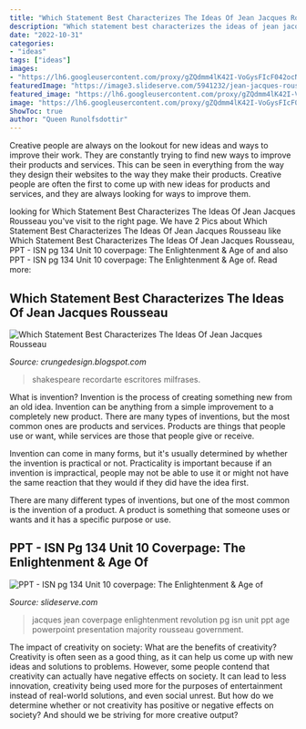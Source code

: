 ```yaml
---
title: "Which Statement Best Characterizes The Ideas Of Jean Jacques Rousseau ~ Jacques Jean Coverpage Enlightenment Revolution Pg Isn Unit Ppt Age Powerpoint Presentation Majority Rousseau Government"
description: "Which statement best characterizes the ideas of jean jacques rousseau"
date: "2022-10-31"
categories:
- "ideas"
tags: ["ideas"]
images:
- "https://lh6.googleusercontent.com/proxy/gZQdmm4lK42I-VoGysFIcF042ocNjo3OXre3YuRKwR3UVEKTGr0danxjPe9LRHq404Vbi9GrBhh3sc7QPqRW2HEHMNOIMI9MtQNnqz7RzR-bUuZpusMD0PMFkp2xdHdAjXAO80eadi6SZD8=w1200-h630-p-k-no-nu"
featuredImage: "https://image3.slideserve.com/5941232/jean-jacques-rousseau1-l.jpg"
featured_image: "https://lh6.googleusercontent.com/proxy/gZQdmm4lK42I-VoGysFIcF042ocNjo3OXre3YuRKwR3UVEKTGr0danxjPe9LRHq404Vbi9GrBhh3sc7QPqRW2HEHMNOIMI9MtQNnqz7RzR-bUuZpusMD0PMFkp2xdHdAjXAO80eadi6SZD8=w1200-h630-p-k-no-nu"
image: "https://lh6.googleusercontent.com/proxy/gZQdmm4lK42I-VoGysFIcF042ocNjo3OXre3YuRKwR3UVEKTGr0danxjPe9LRHq404Vbi9GrBhh3sc7QPqRW2HEHMNOIMI9MtQNnqz7RzR-bUuZpusMD0PMFkp2xdHdAjXAO80eadi6SZD8=w1200-h630-p-k-no-nu"
ShowToc: true
author: "Queen Runolfsdottir"
---
```



Creative people are always on the lookout for new ideas and ways to improve their work. They are constantly trying to find new ways to improve their products and services. This can be seen in everything from the way they design their websites to the way they make their products. Creative people are often the first to come up with new ideas for products and services, and they are always looking for ways to improve them.

	

		
looking for Which Statement Best Characterizes The Ideas Of Jean Jacques Rousseau you've visit to the right page. We have 2 Pics about Which Statement Best Characterizes The Ideas Of Jean Jacques Rousseau like Which Statement Best Characterizes The Ideas Of Jean Jacques Rousseau, PPT - ISN pg 134 Unit 10 coverpage: The Enlightenment &amp; Age of and also PPT - ISN pg 134 Unit 10 coverpage: The Enlightenment &amp; Age of. Read more:
		
    
## Which Statement Best Characterizes The Ideas Of Jean Jacques Rousseau

<img loading=lazy src="https://lh6.googleusercontent.com/proxy/gZQdmm4lK42I-VoGysFIcF042ocNjo3OXre3YuRKwR3UVEKTGr0danxjPe9LRHq404Vbi9GrBhh3sc7QPqRW2HEHMNOIMI9MtQNnqz7RzR-bUuZpusMD0PMFkp2xdHdAjXAO80eadi6SZD8=w1200-h630-p-k-no-nu" onerror="this.onerror=null;this.src='https://tse4.mm.bing.net/th?id=OIP.A2CGX_lNjN4iCQXSvhl3AwHaFx&amp;pid=15.1';" alt="Which Statement Best Characterizes The Ideas Of Jean Jacques Rousseau">

_Source: crungedesign.blogspot.com_

>shakespeare recordarte escritores milfrases. 

	

What is invention?
Invention is the process of creating something new from an old idea. Invention can be anything from a simple improvement to a completely new product. 
There are many types of inventions, but the most common ones are products and services. Products are things that people use or want, while services are those that people give or receive. 

Invention can come in many forms, but it's usually determined by whether the invention is practical or not. Practicality is important because if an invention is impractical, people may not be able to use it or might not have the same reaction that they would if they did have the idea first. 

There are many different types of inventions, but one of the most common is the invention of a product. A product is something that someone uses or wants and it has a specific purpose or use.

    
## PPT - ISN Pg 134 Unit 10 Coverpage: The Enlightenment &amp; Age Of

<img loading=lazy src="https://image3.slideserve.com/5941232/jean-jacques-rousseau1-l.jpg" onerror="this.onerror=null;this.src='https://tse3.mm.bing.net/th?id=OIP.F4TUIXgtkoZsiCR-xcHShgHaFj&amp;pid=15.1';" alt="PPT - ISN pg 134 Unit 10 coverpage: The Enlightenment &amp; Age of">

_Source: slideserve.com_

>jacques jean coverpage enlightenment revolution pg isn unit ppt age powerpoint presentation majority rousseau government. 

	

The impact of creativity on society: What are the benefits of creativity?
Creativity is often seen as a good thing, as it can help us come up with new ideas and solutions to problems. However, some people contend that creativity can actually have negative effects on society. It can lead to less innovation, creativity being used more for the purposes of entertainment instead of real-world solutions, and even social unrest. But how do we determine whether or not creativity has positive or negative effects on society? And should we be striving for more creative output?

